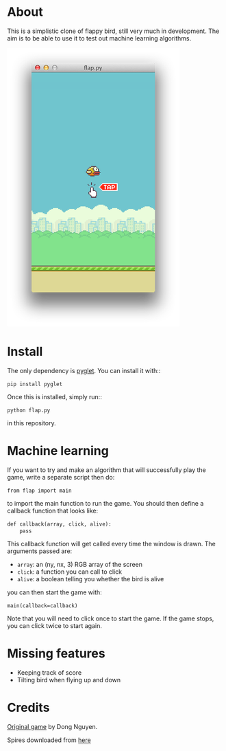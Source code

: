 About
=====

This is a simplistic clone of flappy bird, still very much in development. The
aim is to be able to use it to test out machine learning algorithms.

![screenshot](flappy_screenshot.png)

Install
=======

The only dependency is [pyglet](https://bitbucket.org/pyglet/pyglet/wiki/Home).
You can install it with::

    pip install pyglet

Once this is installed, simply run::

    python flap.py

in this repository.

Machine learning
================

If you want to try and make an algorithm that will successfully play the game,
write a separate script then do:

    from flap import main

to import the main function to run the game. You should then define a callback
function that looks like:

    def callback(array, click, alive):
        pass

This callback function will get called every time the window is drawn. The
arguments passed are:

* ``array``: an (ny, nx, 3) RGB array of the screen
* ``click``: a function you can call to click
* ``alive``: a boolean telling you whether the bird is alive

you can then start the game with:

    main(callback=callback)

Note that you will need to click once to start the game. If the game stops, you
can click twice to start again.

Missing features
================

* Keeping track of score
* Tilting bird when flying up and down

Credits
=======

[Original game](https://en.wikipedia.org/wiki/Flappy_Bird) by Dong Nguyen.

Spires downloaded from [here](http://www.spriters-resource.com/mobile/flappybird/sheet/59537/)